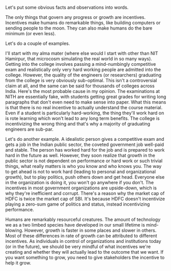 
Let's put some obvious facts and observations into words.

The only things that govern any progress or growth are incentives.
Incentives make humans do remarkable things, like building computers
or sending people to the moon. They can also make humans
do the bare minimum (or even less).

Let's do a couple of examples.

I'll start with my alma mater (where else would I start with other than NIT Hamirpur,
that microcosm simulating the real world in so many ways). Getting into the college
involves passing a mind-numbingly competitive exam and realistically only very
hard working people are admitted into the college. However, the quality of the engineers (or researchers)
graduating from the college is very obviously sub-optimal. This isn't a controversial
claim at all, and the same can be said for thousands of colleges across India.
Here's the most probable cause in my opinion. The examinations at NITH are essentially fake,
with students getting great grades for writing long paragraphs that don't even need
to make sense into paper. What this means is that there is no real incentive to
actually understand the course material. Even if a student is particularly
hard-working, the thing they'll work hard on is rote learning which won't lead
to any long term benefits. The college is incentivizing the wrong thing
and that's why a majority of graduating engineers are sub-par.

Let's do another example. A idealistic person gives a competitive exam and gets
a job in the Indian public sector, the coveted government job well-paid and stable.
The person has worked hard for the job and is prepared to work hard in the future as
well. However, they soon realize that growth in the public sector is not dependent on
performance or hard work or such trivial things, what really matters is who you know
and who knows you. The way to get ahead is not to work hard (leading to personal
and organizational growth), but to play politics, push others down and get head.
Everyone else in the organization is doing it, you won't go anywhere if you don't.
The incentives in most government organizations are upside-down, which is why
they're inefficient and corrupt. There's a reason why the market cap of HDFC is
twice the market cap of SBI. It's because HDFC doesn't incentivize playing a zero-sum
game of politics and status, instead incentivizing performance.

Humans are remarkably resourceful creatures. The amount of technology
we as a two limbed species have developed in our small lifetime is mind-blowing.
However, growth is faster in some places and slower in others. Most of these
differences in rate of growth can be attributed to different incentives. As individuals
in control of organizations and institutions today (or in the future), we should
be very mindful of what incentives we're creating and whether they will actually lead
to the outcome that we want. If you want something to grow, you need to give stakeholders
the incentive to help it grow.
